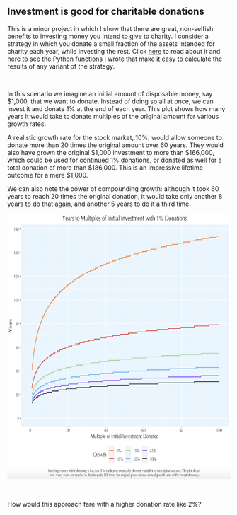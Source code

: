 ## Investment is good for charitable donations

This is a minor project in which I show that there are great, non-selfish benefits to investing money you intend to give to charity. I consider a strategy in which you donate a small fraction of the assets intended for charity each year, while investing the rest. Click [here](https://github.com/rjwthree/Invest-donate/blob/main/InvestDonate.pdf) to read about it and [here](https://github.com/rjwthree/Invest-donate/blob/main/InvestDonate.py) to see the Python functions I wrote that make it easy to calculate the results of any variant of the strategy.

&nbsp;

In this scenario we imagine an initial amount of disposable money, say $1,000, that we want to donate. Instead of doing so all at once, we can invest it and donate 1% at the end of each year. This plot shows how many years it would take to donate multiples of the original amount for various growth rates.

A realistic growth rate for the stock market, 10%, would allow someone to donate more than 20 times the original amount over 60 years. They would also have grown the original $1,000 investment to more than $166,000, which could be used for continued 1% donations, or donated as well for a total donation of more than $186,000. This is an impressive lifetime outcome for a mere $1,000.

We can also note the power of compounding growth: although it took 60 years to reach 20 times the original donation, it would take only another 8 years to do that again, and another 5 years to do it a third time.

<p align="center">
<img src="https://github.com/rjwthree/Invest-Donate/blob/main/InvestDonate.png" width="700" height="600"/>
</p>

&nbsp;

How would this approach fare with a higher donation rate like 2%?
